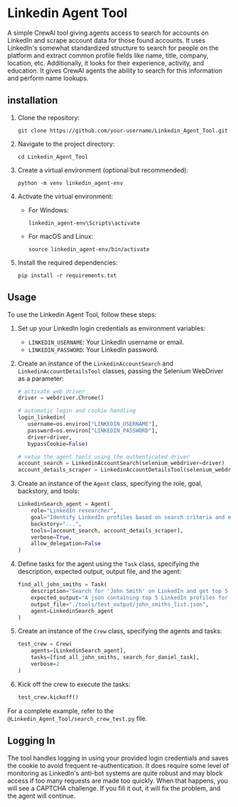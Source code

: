 # Linkedin Agent Tool

A simple CrewAI tool giving agents access to search for accounts on LinkedIn and scrape account data for those found accounts. It uses LinkedIn's somewhat standardized structure to search for people on the platform and extract common profile fields like name, title, company, location, etc. Additionally, it looks for their experience, activity, and education. It gives CrewAI agents the ability to search for this information and perform name lookups.

## installation

1. Clone the repository:
   ```
   git clone https://github.com/your-username/Linkedin_Agent_Tool.git
   ```

2. Navigate to the project directory:
   ```
   cd Linkedin_Agent_Tool
   ```

3. Create a virtual environment (optional but recommended):
   ```
   python -m venv linkedin_agent-env
   ```

4. Activate the virtual environment:
   - For Windows:
     ```
     linkedin_agent-env\Scripts\activate
     ```
   - For macOS and Linux:
     ```
     source linkedin_agent-env/bin/activate
     ```

5. Install the required dependencies:
   ```
   pip install -r requirements.txt
   ```



## Usage

To use the Linkedin Agent Tool, follow these steps:

1. Set up your LinkedIn login credentials as environment variables:
   - `LINKEDIN_USERNAME`: Your LinkedIn username or email.
   - `LINKEDIN_PASSWORD`: Your LinkedIn password.

2. Create an instance of the `LinkedinAccountSearch` and `LinkedinAccountDetailsTool` classes, passing the Selenium WebDriver as a parameter:
   ```python
   # activate web driver
   driver = webdriver.Chrome()

   # automatic login and cookie handling 
   login_linkedin(
      username=os.environ["LINKEDIN_USERNAME"],
      password=os.environ["LINKEDIN_PASSWORD"],
      driver=driver,
      bypassCookie=False)

   # setup the agent tools using the authenticated driver
   account_search = LinkedinAccountSearch(selenium_webdriver=driver)
   account_details_scraper = LinkedinAccountDetailsTool(selenium_webdriver=driver)
   ```

3. Create an instance of the `Agent` class, specifying the role, goal, backstory, and tools:
   ```python
   LinkedinSearch_agent = Agent(
       role="LinkedIn researcher",
       goal="Identify LinkedIn profiles based on search criteria and extract relevant information",
       backstory="...",
       tools=[account_search, account_details_scraper],
       verbose=True,
       allow_delegation=False
   )
   ```

4. Define tasks for the agent using the `Task` class, specifying the description, expected output, output file, and the agent:
   ```python
   find_all_john_smiths = Task(
       description="Search for 'John Smith' on LinkedIn and get top 5 profiles",
       expected_output="A json containing top 5 LinkedIn profiles for 'John Smith'",
       output_file="./tools/test_output/john_smiths_list.json",
       agent=LinkedinSearch_agent
   )
   ```

5. Create an instance of the `Crew` class, specifying the agents and tasks:
   ```python
   test_crew = Crew(
       agents=[LinkedinSearch_agent],
       tasks=[find_all_john_smiths, search_for_daniel_task],
       verbose=2
   )
   ```

6. Kick off the crew to execute the tasks:
   ```python
   test_crew.kickoff()
   ```

For a complete example, refer to the `@Linkedin_Agent_Tool/search_crew_test.py` file.

## Logging In

The tool handles logging in using your provided login credentials and saves the cookie to avoid frequent re-authentication. It does require some level of monitoring as LinkedIn's anti-bot systems are quite robust and may block access if too many requests are made too quickly. When that happens, you will see a CAPTCHA challenge. If you fill it out, it will fix the problem, and the agent will continue.
